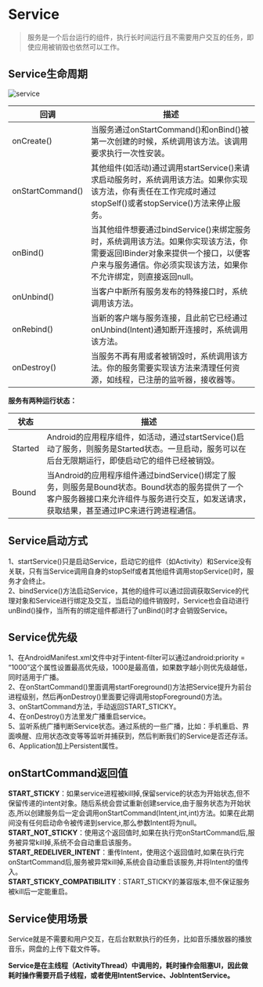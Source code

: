 # Service
> 服务是一个后台运行的组件，执行长时间运行且不需要用户交互的任务，即使应用被销毁也依然可以工作。  

## Service生命周期

![service](https://img.upyun.zzming.cn/android/service.png)

|  回调   |  描述   |
| --- | --- |
|  onCreate()   |  当服务通过onStartCommand()和onBind()被第一次创建的时候，系统调用该方法。该调用要求执行一次性安装。  |
|  onStartCommand()   |  其他组件(如活动)通过调用startService()来请求启动服务时，系统调用该方法。如果你实现该方法，你有责任在工作完成时通过stopSelf()或者stopService()方法来停止服务。  |
|  onBind()   |  当其他组件想要通过bindService()来绑定服务时，系统调用该方法。如果你实现该方法，你需要返回IBinder对象来提供一个接口，以便客户来与服务通信。你必须实现该方法，如果你不允许绑定，则直接返回null。  |
|  onUnbind()   |  当客户中断所有服务发布的特殊接口时，系统调用该方法。  |
|  onRebind()   |  当新的客户端与服务连接，且此前它已经通过onUnbind(Intent)通知断开连接时，系统调用该方法。  |
|  onDestroy()   |  当服务不再有用或者被销毁时，系统调用该方法。你的服务需要实现该方法来清理任何资源，如线程，已注册的监听器，接收器等。  |

**服务有两种运行状态：**

|  状态   |  描述   |
| --- | --- |
|  Started   |  Android的应用程序组件，如活动，通过startService()启动了服务，则服务是Started状态。一旦启动，服务可以在后台无限期运行，即使启动它的组件已经被销毁。   |
|  Bound  |  当Android的应用程序组件通过bindService()绑定了服务，则服务是Bound状态。Bound状态的服务提供了一个客户服务器接口来允许组件与服务进行交互，如发送请求，获取结果，甚至通过IPC来进行跨进程通信。   |

## Service启动方式

1、startService()只是启动Service，启动它的组件（如Activity）和Service没有关联，只有当Service调用自身的stopSelf或者其他组件调用stopService()时，服务才会终止。  
2、bindService()方法启动Service，其他的组件可以通过回调获取Service的代理对象和Service进行绑定及交互，当启动的组件销毁时，Service也会自动进行unBind()操作，当所有的绑定组件都进行了unBind()时才会销毁Service。

## Service优先级

1、在AndroidManifest.xml文件中对于intent-filter可以通过android:priority = “1000”这个属性设置最高优先级，1000是最高值，如果数字越小则优先级越低，同时适用于广播。  
2、在onStartCommand()里面调用startForeground()方法把Service提升为前台进程级别，然后再onDestroy()里面要记得调用stopForeground()方法。  
3、onStartCommand方法，手动返回START_STICKY。  
4、在onDestroy()方法里发广播重启service。  
5、监听系统广播判断Service状态。通过系统的一些广播，比如：手机重启、界面唤醒、应用状态改变等等监听并捕获到，然后判断我们的Service是否还存活。  
6、Application加上Persistent属性。  

## onStartCommand返回值

**START_STICKY**：如果service进程被kill掉,保留service的状态为开始状态,但不保留传递的intent对象。随后系统会尝试重新创建service,由于服务状态为开始状态,所以创建服务后一定会调用onStartCommand(Intent,int,int)方法。如果在此期间没有任何启动命令被传递到service,那么参数Intent将为null。   
**START_NOT_STICKY**：使用这个返回值时,如果在执行完onStartCommand后,服务被异常kill掉,系统不会自动重启该服务。  
**START_REDELIVER_INTENT**：重传Intent，使用这个返回值时,如果在执行完onStartCommand后,服务被异常kill掉,系统会自动重启该服务,并将Intent的值传入。  
**START_STICKY_COMPATIBILITY**：START_STICKY的兼容版本,但不保证服务被kill后一定能重启。  

## Service使用场景

Service就是不需要和用户交互，在后台默默执行的任务，比如音乐播放器的播放音乐，网盘的上传下载文件等。

**Service是在主线程（ActivityThread）中调用的，耗时操作会阻塞UI，因此做耗时操作需要开启子线程，或者使用IntentService、JobIntentService。**